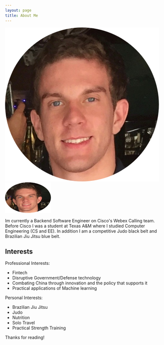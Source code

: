 ```yaml
---
layout: page
title: About Me
---
```


![GitHub Logo](/images/erik.png)
 <img src="/images/erik.png" alt="erik"
	title="Head shot" width="150" height="100" />

Im currently a Backend Software Engineer on Cisco's Webex Calling team. Before Cisco I was a student at Texas A&M where I studied Computer Engineering (CS and EE). In addition I am a competitive Judo black belt and Brazilian Jiu Jitsu blue belt. 

## Interests

Professional Interests:
* Fintech
* Disruptive Government/Defense technology
* Combating China through innovation and the policy that supports it
* Practical applications of Machine learning 

Personal Interests:
* Brazilian Jiu Jitsu
* Judo
* Nutrition 
* Solo Travel
* Practical Strength Training

Thanks for reading!
